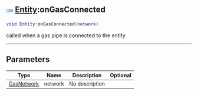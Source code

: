 ## ![server](../../.gitbook/assets/server.png) [Entity](entity):onGasConnected

```lua
void Entity:onGasConnected(network)
```

called when a gas pipe is connected to the entity

------
## Parameters

| Type   | Name | Description | Optional |
| ------ | ---- | ----------- | -------: |
| [GasNetwork](gasnetwork) | network | No description |  |

